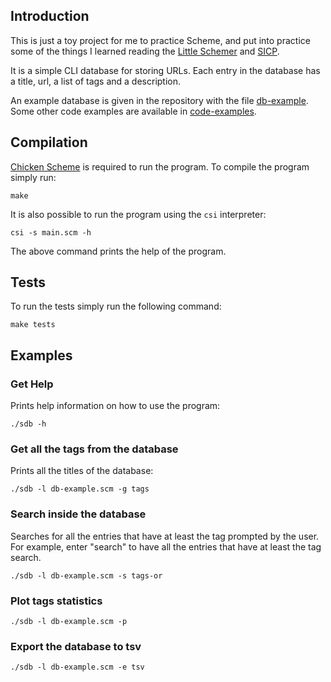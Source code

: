 ## Introduction
This is just a toy project for me to practice Scheme, and put into
practice some of the things I learned reading the [Little
Schemer](https://mitpress.mit.edu/9780262560993/the-little-schemer/)
and
[SICP](https://mitpress.mit.edu/9780262510875/structure-and-interpretation-of-computer-programs/).


It is a simple CLI database for storing URLs. Each entry in the
database has a title, url, a list of tags and a description.

An example database is given in the repository with the file
[db-example](./db-example.scm). Some other code examples are
available in [code-examples](./code-examples.scm).

## Compilation

[Chicken Scheme](http://call-cc.org/) is required to run the
program. To compile the program simply run:

```
make
```

It is also possible to run the program using the `csi` interpreter:

```
csi -s main.scm -h
```

The above command prints the help of the program.

## Tests
To run the tests simply run the following command:

```
make tests
```
## Examples

### Get Help
Prints help information on how to use the program:

```
./sdb -h
```

### Get all the tags from the database
Prints all the titles of the database:

```
./sdb -l db-example.scm -g tags
```

### Search inside the database
Searches for all the entries that have at least the tag prompted by
the user. For example, enter "search" to have all the entries that
have at least the tag search.

```
./sdb -l db-example.scm -s tags-or
```

### Plot tags statistics

```
./sdb -l db-example.scm -p
```

### Export the database to tsv

```
./sdb -l db-example.scm -e tsv
```
